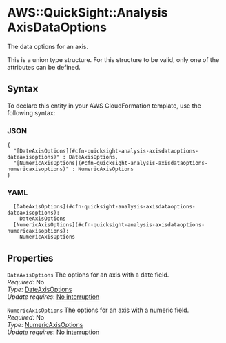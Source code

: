 # AWS::QuickSight::Analysis AxisDataOptions<a name="aws-properties-quicksight-analysis-axisdataoptions"></a>

The data options for an axis\.

This is a union type structure\. For this structure to be valid, only one of the attributes can be defined\.

## Syntax<a name="aws-properties-quicksight-analysis-axisdataoptions-syntax"></a>

To declare this entity in your AWS CloudFormation template, use the following syntax:

### JSON<a name="aws-properties-quicksight-analysis-axisdataoptions-syntax.json"></a>

```
{
  "[DateAxisOptions](#cfn-quicksight-analysis-axisdataoptions-dateaxisoptions)" : DateAxisOptions,
  "[NumericAxisOptions](#cfn-quicksight-analysis-axisdataoptions-numericaxisoptions)" : NumericAxisOptions
}
```

### YAML<a name="aws-properties-quicksight-analysis-axisdataoptions-syntax.yaml"></a>

```
  [DateAxisOptions](#cfn-quicksight-analysis-axisdataoptions-dateaxisoptions):
    DateAxisOptions
  [NumericAxisOptions](#cfn-quicksight-analysis-axisdataoptions-numericaxisoptions):
    NumericAxisOptions
```

## Properties<a name="aws-properties-quicksight-analysis-axisdataoptions-properties"></a>

`DateAxisOptions` <a name="cfn-quicksight-analysis-axisdataoptions-dateaxisoptions"></a>
The options for an axis with a date field\.  
_Required_: No  
_Type_: [DateAxisOptions](aws-properties-quicksight-analysis-dateaxisoptions.md)  
_Update requires_: [No interruption](https://docs.aws.amazon.com/AWSCloudFormation/latest/UserGuide/using-cfn-updating-stacks-update-behaviors.html#update-no-interrupt)

`NumericAxisOptions` <a name="cfn-quicksight-analysis-axisdataoptions-numericaxisoptions"></a>
The options for an axis with a numeric field\.  
_Required_: No  
_Type_: [NumericAxisOptions](aws-properties-quicksight-analysis-numericaxisoptions.md)  
_Update requires_: [No interruption](https://docs.aws.amazon.com/AWSCloudFormation/latest/UserGuide/using-cfn-updating-stacks-update-behaviors.html#update-no-interrupt)

